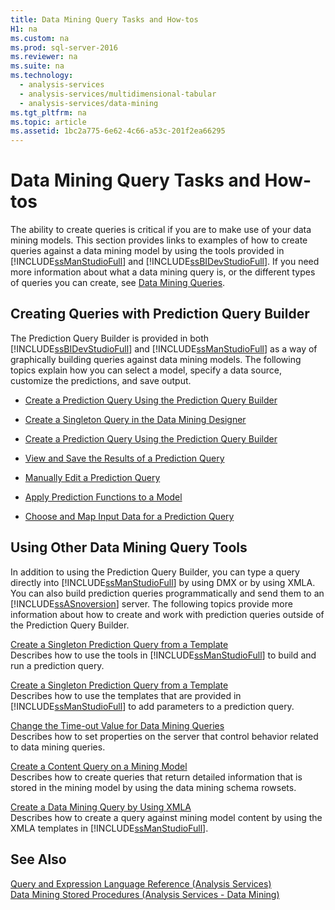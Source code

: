 ```yaml
---
title: Data Mining Query Tasks and How-tos
H1: na
ms.custom: na
ms.prod: sql-server-2016
ms.reviewer: na
ms.suite: na
ms.technology: 
  - analysis-services
  - analysis-services/multidimensional-tabular
  - analysis-services/data-mining
ms.tgt_pltfrm: na
ms.topic: article
ms.assetid: 1bc2a775-6e62-4c66-a53c-201f2ea66295
---
```

# Data Mining Query Tasks and How-tos
  The ability to create queries is critical if you are to make use of your data mining models. This section provides links to examples of how to create queries against a data mining model by using the tools provided in [!INCLUDE[ssManStudioFull](../../Token/Other/ssManStudioFull_md.md)] and [!INCLUDE[ssBIDevStudioFull](../../Token/Other/ssBIDevStudioFull_md.md)]. If you need more information about what a data mining query is, or the different types of queries you can create, see [Data Mining Queries](../../Topics/TopicNameNotContainA/Data-Mining-Queries.md).  
  
## Creating Queries with Prediction Query Builder  
 The Prediction Query Builder is provided in both [!INCLUDE[ssBIDevStudioFull](../../Token/Other/ssBIDevStudioFull_md.md)] and [!INCLUDE[ssManStudioFull](../../Token/Other/ssManStudioFull_md.md)] as a way of graphically building queries against data mining models. The following topics explain how you can select a model, specify a data source, customize the predictions, and save output.  
  
-   [Create a Prediction Query Using the Prediction Query Builder](../../Topics/TopicNameContainA/Create-a-Prediction-Query-Using-the-Prediction-Query-Builder.md)  
  
-   [Create a Singleton Query in the Data Mining Designer](../../Topics/TopicNameContainA/Create-a-Singleton-Query-in-the-Data-Mining-Designer.md)  
  
-   [Create a Prediction Query Using the Prediction Query Builder](../../Topics/TopicNameContainA/Create-a-Prediction-Query-Using-the-Prediction-Query-Builder.md)  
  
-   [View and Save the Results of a Prediction Query](../../Topics/TopicNameContainA/View-and-Save-the-Results-of-a-Prediction-Query.md)  
  
-   [Manually Edit a Prediction Query](../../Topics/TopicNameContainA/Manually-Edit-a-Prediction-Query.md)  
  
-   [Apply Prediction Functions to a Model](../../Topics/TopicNameContainA/Apply-Prediction-Functions-to-a-Model.md)  
  
-   [Choose and Map Input Data for a Prediction Query](../../Topics/TopicNameContainA/Choose-and-Map-Input-Data-for-a-Prediction-Query.md)  
  
## Using Other Data Mining Query Tools  
 In addition to using the Prediction Query Builder, you can type a query directly into [!INCLUDE[ssManStudioFull](../../Token/Other/ssManStudioFull_md.md)] by using DMX or by using XMLA. You can also build prediction queries programmatically and send them to an [!INCLUDE[ssASnoversion](../../Token/Other/ssASnoversion_md.md)] server. The following topics provide more information about how to create and work with prediction queries outside of the Prediction Query Builder.  
  
 [Create a Singleton Prediction Query from a Template](../../Topics/TopicNameContainA/Create-a-Singleton-Prediction-Query-from-a-Template.md)  
 Describes how to use the tools in [!INCLUDE[ssManStudioFull](../../Token/Other/ssManStudioFull_md.md)] to build and run a prediction query.  
  
 [Create a Singleton Prediction Query from a Template](../../Topics/TopicNameContainA/Create-a-Singleton-Prediction-Query-from-a-Template.md)  
 Describes how to use the templates that are provided in [!INCLUDE[ssManStudioFull](../../Token/Other/ssManStudioFull_md.md)] to add parameters to a prediction query.  
  
 [Change the Time-out Value for Data Mining Queries](../../Topics/TopicNameNotContainA/Change-the-Time-out-Value-for-Data-Mining-Queries.md)  
 Describes how to set properties on the server that control behavior related to data mining queries.  
  
 [Create a Content Query on a Mining Model](../../Topics/TopicNameContainA/Create-a-Content-Query-on-a-Mining-Model.md)  
 Describes how to create queries that return detailed information that is stored in the mining model by using the data mining schema rowsets.  
  
 [Create a Data Mining Query by Using XMLA](../../Topics/TopicNameContainA/Create-a-Data-Mining-Query-by-Using-XMLA.md)  
 Describes how to create a query against mining model content by using the XMLA templates in [!INCLUDE[ssManStudioFull](../../Token/Other/ssManStudioFull_md.md)].  
  
## See Also  
 [Query and Expression Language Reference &#40;Analysis Services&#41;](../Topic/Query%20and%20Expression%20Language%20Reference%20\(Analysis%20Services\).md)   
 [Data Mining Stored Procedures &#40;Analysis Services - Data Mining&#41;](../../Topics/TopicNameNotContainA/Data-Mining-Stored-Procedures--Analysis-Services---Data-Mining-.md)  
  
  